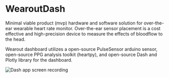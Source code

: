# WearoutDash

Minimal viable product (mvp) hardware and software solution for over-the-ear wearable heart rate monitor. Over-the-ear sensor placement is a cost effective and high-precision device to measure the effects of bloodflow to the head.

Wearout dashboard utilizes a open-source PulseSensor arduino sensor, open-source PPG analysis toolkit (heartpy), and open-source Dash and Plotly library for the dashboard.

![Dash app screen recording](demo/WearoutHeartMonitorBPM.gif)
